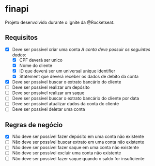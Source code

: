 # finapi

Projeto desenvolvido durante o ignite da @Rocketseat.

## Requisitos

- [X] Deve ser possível criar uma conta
    *A conta deve possuir os seguintes dados*:
    - [X] CPF deverá ser unico
    - [X] Nome do cliente
    - [X] ID que deverá ser um universal unique identifier
    - [X] Statement que deverá receber os dados de debito da conta
- [X] Deve ser possível buscar o extrato bancário do cliente
- [ ] Deve ser possível realizar um depósito 
- [ ] Deve ser possível realizar um saque
- [ ] Deve ser possível buscar o extrato bancário do cliente por data
- [ ] Deve ser possível atualizar dados da conta do cliente
- [ ] Deve ser possível deletar uma conta

## Regras de negócio

- [X] Não deve ser possível fazer depósito em uma conta não existente
- [ ] Não deve ser possível buscar extrato em uma conta não existente
- [ ] Não deve ser possível fazer saque em uma conta não existente
- [ ] Não deve ser possível excluir uma conta não existente
- [ ] Não deve ser possível fazer saque quando o saldo for insuficiente